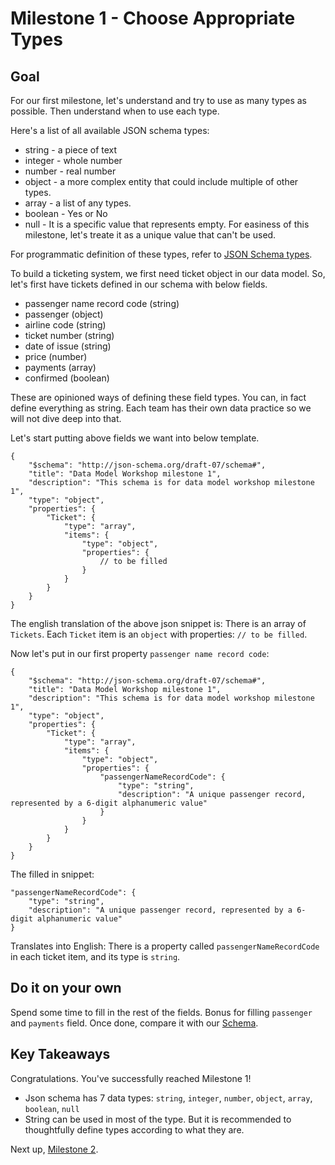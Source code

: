 # Milestone 1 - Choose Appropriate Types

## Goal
For our first milestone, let's understand and try to use as many types as possible. Then understand when to use each type.

Here's a list of all available JSON schema types:
* string - a piece of text
* integer - whole number
* number - real number
* object - a more complex entity that could include multiple of other types.
* array - a list of any types.
* boolean - Yes or No
* null - It is a specific value that represents empty. For easiness of this milestone, let's treate it as a unique value that can't be used.

For programmatic definition of these types, refer to [JSON Schema types](https://json-schema.org/understanding-json-schema/reference/type.html#type-specific-keywords).

To build a ticketing system, we first need ticket object in our data model. So, let's first have tickets defined in our schema with below fields. 

* passenger name record code (string)
* passenger (object)
* airline code (string)
* ticket number (string)
* date of issue (string)
* price (number)
* payments (array)
* confirmed (boolean)

These are opinioned ways of defining these field types. You can, in fact define everything as string. Each team has their own data practice so we will not dive deep into that.


Let's start putting above fields we want into below template.
```
{
    "$schema": "http://json-schema.org/draft-07/schema#",
    "title": "Data Model Workshop milestone 1",
    "description": "This schema is for data model workshop milestone 1",
    "type": "object",
    "properties": {
        "Ticket": {
            "type": "array",
            "items": {
                "type": "object",
                "properties": {
                    // to be filled
                }
            }
        }
    }
}
```

The english translation of the above json snippet is: There is an array of `Tickets`. Each `Ticket` item is an `object` with properties: `// to be filled`.

Now let's put in our first property `passenger name record code`:

```
{
    "$schema": "http://json-schema.org/draft-07/schema#",
    "title": "Data Model Workshop milestone 1",
    "description": "This schema is for data model workshop milestone 1",
    "type": "object",
    "properties": {
        "Ticket": {
            "type": "array",
            "items": {
                "type": "object",
                "properties": {
                    "passengerNameRecordCode": {
                        "type": "string",
                        "description": "A unique passenger record, represented by a 6-digit alphanumeric value"
                    }
                }
            }
        }
    }
}
```

The filled in snippet:
```
"passengerNameRecordCode": {
    "type": "string",
    "description": "A unique passenger record, represented by a 6-digit alphanumeric value"
}
```
Translates into English: There is a property called `passengerNameRecordCode` in each ticket item, and its type is `string`.

## Do it on your own
Spend some time to fill in the rest of the fields. Bonus for filling `passenger` and `payments` field. Once done, compare it with our [Schema](./uni_configuration/milestone1-schema.json).

## Key Takeaways

Congratulations. You've successfully reached Milestone 1!

* Json schema has 7 data types: `string`, `integer`, `number`, `object`, `array`, `boolean`, `null`
* String can be used in most of the type. But it is recommended to thoughtfully define types according to what they are.

Next up, [Milestone 2](README-Milestone2.md).